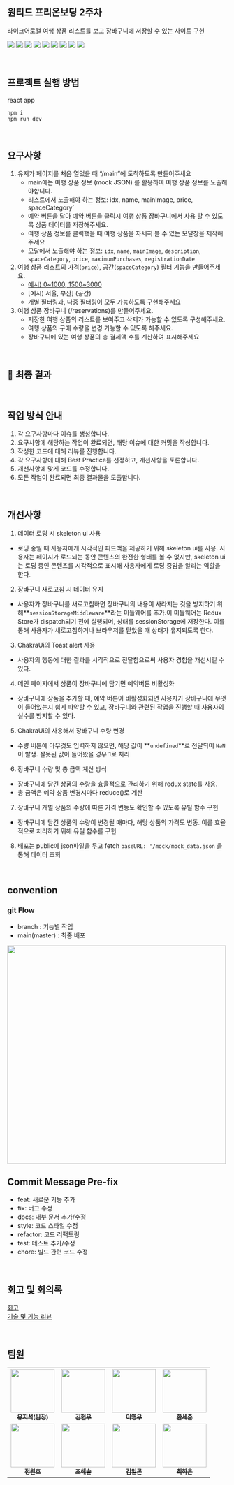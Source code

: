 ## 원티드 프리온보딩 2주차
라이크어로컬 여행 상품 리스트를 보고 장바구니에 저장할 수 있는 사이트 구현

<img src="https://img.shields.io/badge/-TypeScript-007ACC?style=flat-square&logo=typescript&logoColor=white"/> <img src="https://img.shields.io/badge/React-61DAFB?style=flat-square&logo=React&logoColor=white"/>
<img src="https://img.shields.io/badge/-Vite-646CFF?style=flat-square&logo=vite&logoColor=white"/>
<img src="https://img.shields.io/badge/-Chakra_UI-319795?style=flat-square&logo=chakraui&logoColor=white"/>
<img src="https://img.shields.io/badge/-Emotion-DB7093?style=flat-square&logo=emotion&logoColor=white"/>
<img src="https://img.shields.io/badge/Axios-5A29E4?style=flat-square&logo=Axios&logoColor=white"/>
 <img src="https://img.shields.io/badge/React Router-CA4245?style=flat-square&logo=React Router&logoColor=white">
<img src="https://img.shields.io/badge/-Redux_Toolkit-764ABC?style=flat-square&logo=redux&logoColor=white"/>
<img src="https://img.shields.io/badge/-React_Query-ff2660?style=flat-square&logo=react&logoColor=white"/>

</br>

## 프로젝트 실행 방법

react app

```
npm i
npm run dev
```

<br/>

## 요구사항
> 
1. 유저가 페이지를 처음 열었을 때 “/main”에 도착하도록 만들어주세요
    - main에는 여행 상품 정보 (mock JSON) 를 활용하여 여행 상품 정보를 노출해야합니다.
    - 리스트에서 노출해야 하는 정보: idx, name, mainImage, price, spaceCategory`
    - 예약 버튼을 달아 예약 버튼을 클릭시 여행 상품 장바구니에서 사용 할 수 있도록 상품 데이터를 저장해주세요.
    - 여행 상품 정보를 클릭했을 때 여행 상품을 자세히 볼 수 있는 모달창을 제작해주세요
    - 모달에서 노출해야 하는 정보: `idx`, `name`, `mainImage`, `description`, `spaceCategory`, `price`, `maximumPurchases`, `registrationDate`
1. 여행 상품 리스트의 가격(`price`), 공간(`spaceCategory`) 필터 기능을 만들어주세요.
    - [예시) 0~1000, 1500~3000](notion://www.notion.so/%EA%B0%80%EA%B2%A9)
    - [예시) 서울, 부산] (공간)
    - 개별 필터링과, 다중 필터링이 모두 가능하도록 구현해주세요
2. 여행 상품 장바구니 (/reservations)를 만들어주세요.
    - 저장한 여행 상품의 리스트를 보여주고 삭제가 가능할 수 있도록 구성해주세요.
    - 여행 상품의 구매 수량을 변경 가능할 수 있도록 해주세요.
    - 장바구니에 있는 여행 상품의 총 결제액 수를 계산하여 표시해주세요

<br/>

## 🌟 최종 결과


<br/>

## **작업 방식 안내**

1. 각 요구사항마다 이슈를 생성합니다.
2. 요구사항에 해당하는 작업이 완료되면, 해당 이슈에 대한 커밋을 작성합니다.
3. 작성한 코드에 대해 리뷰를 진행합니다.
4. 각 요구사항에 대해 Best Practice를 선정하고, 개선사항을 토론합니다.
5. 개선사항에 맞게 코드를 수정합니다.
6. 모든 작업이 완료되면 최종 결과물을 도출합니다.

<br/>

## 개선사항

1. 데이터 로딩 시 skeleton ui 사용
- 로딩 중일 때 사용자에게 시각적인 피드백을 제공하기 위해 skeleton ui를 사용. 사용자는 페이지가 로드되는 동안 콘텐츠의 완전한 형태를 볼 수 없지만, skeleton ui는 로딩 중인 콘텐츠를 시각적으로 표시해 사용자에게 로딩 중임을 알리는 역할을 한다.
2. 장바구니 새로고침 시 데이터 유지
- 사용자가 장바구니를 새로고침하면 장바구니의 내용이 사라지는 것을 방지하기 위해**`sessionStorageMiddleware`**라는 미들웨어를 추가.이 미들웨어는 Redux Store가 dispatch되기 전에 실행되며, 상태를 sessionStorage에 저장한다. 이를 통해 사용자가 새로고침하거나 브라우저를 닫았을 때 상태가 유지되도록 한다.
3. ChakraUi의 Toast alert 사용
- 사용자의 행동에 대한 결과를 시각적으로 전달함으로써 사용자 경험을 개선시킬 수 있다.
4. 메인 페이지에서 상품이 장바구니에 담기면 예약버튼 비활성화
- 장바구니에 상품을 추가할 때, 예약 버튼이 비활성화되면 사용자가 장바구니에 무엇이 들어있는지 쉽게 파악할 수 있고, 장바구니와 관련된 작업을 진행할 때 사용자의 실수를 방지할 수 있다.
5. ChakraUi의 <NumberInput/> 사용해서 장바구니 수량 변경
- 수량 버튼에 아무것도 입력하지 않으면, 해당 값이 **`undefined`**로 전달되어 `NaN`이 발생. 잘못된 값이 들어왔을 경우 1로 처리
6. 장바구니 수량 및 총 금액 계산 방식
- 장바구니에 담긴 상품의 수량을 효율적으로 관리하기 위해 redux state를 사용. 
- 총 금액은 예약 상품 변경시마다 reduce()로 계산 
7. 장바구니 개별 상품의 수량에 따른 가격 변동도 확인할 수 있도록 유틸 함수 구현
- 장바구니에 담긴 상품의 수량이 변경될 때마다, 해당 상품의 가격도 변동. 이를 효율적으로 처리하기 위해 유틸 함수를 구현
8. 배포는  public에 json파일을 두고 fetch  `baseURL: '/mock/mock_data.json` 을 통해 데이터 조회

<br/>

## convention

### **git Flow**
* branch : 기능별 작업
* main(master) : 최종 배포
<img src="https://user-images.githubusercontent.com/80516736/221170041-8b7d3762-1152-4407-a600-d9fe1e87e08d.png" width="500px">

<br/>

## **Commit Message Pre-fix**

- feat: 새로운 기능 추가
- fix: 버그 수정
- docs: 내부 문서 추가/수정
- style: 코드 스타일 수정
- refactor: 코드 리팩토링
- test: 테스트 추가/수정
- chore: 빌드 관련 코드 수정

<br/>

## 회고 및 회의록

[회고](https://solwork.notion.site/2-59373cd4edb94b02ae54c352caaaaedc) <br/>
[기술 및 기능 리뷰](https://www.notion.so/solwork/5416605e445a439d8651621726055820?pvs=4)

<br/>

## 팀원

<table>
<tbody>
<tr>
<td align="center"><a href="[https://github.com/yujiseok](https://github.com/yujiseok)"><img src="https://avatars.githubusercontent.com/u/83855636?v=4" width="100px;" alt=""/><br /><sub><b>유지석(팀장)</b></sub></a><br /></td>
<td align="center"><a href="[https://github.com/kimhw7](https://github.com/kimhw7)"><img src="https://avatars.githubusercontent.com/u/100066239?v=4" width="100px;" alt=""/><br /><sub><b>김현우</b></sub></a><br /></td>
<td align="center"><a href="[https://github.com/Everylisy](https://github.com/Everylisy)"><img src="https://avatars.githubusercontent.com/u/60170829?v=4" width="100px;" alt=""/><br /><sub><b>이영우</b></sub></a><br /></td>
<td align="center"><a href="[https://github.com/hansejun](https://github.com/hansejun)"><img src="https://avatars.githubusercontent.com/u/86880916?v=4" width="100px;" alt=""/><br /><sub><b>한세준</b></sub></a><br /></td>
<tr/>
<td align="center"><a href="[https://github.com/cwonho](https://github.com/cwonho)"><img src="https://avatars.githubusercontent.com/u/104820973?v=4" width="100px;" alt=""/><br /><sub><b>정원호</b></sub></a><br /></td>
<td align="center"><a href="[https://github.com/sol-pine](https://github.com/sol-pine)"><img src="https://avatars.githubusercontent.com/u/105091138?v=4" width="100px;" alt=""/><br /><sub><b>조해솔</b></sub></a><br /></td>
<td align="center"><a href="[https://github.com/ilgon0110](https://github.com/ilgon0110)"><img src="https://avatars.githubusercontent.com/u/82035356?v=4" width="100px;" alt=""/><br /><sub><b>김일곤</b></sub></a><br /></td>
<td align="center"><a href="[https://github.com/che-97](https://github.com/che-97)"><img src="https://avatars.githubusercontent.com/u/80516736?v=4" width="100px;" alt=""/><br /><sub><b>최하은</b></sub></a><br /></td>
<tr/>
</tbody>
</table>

